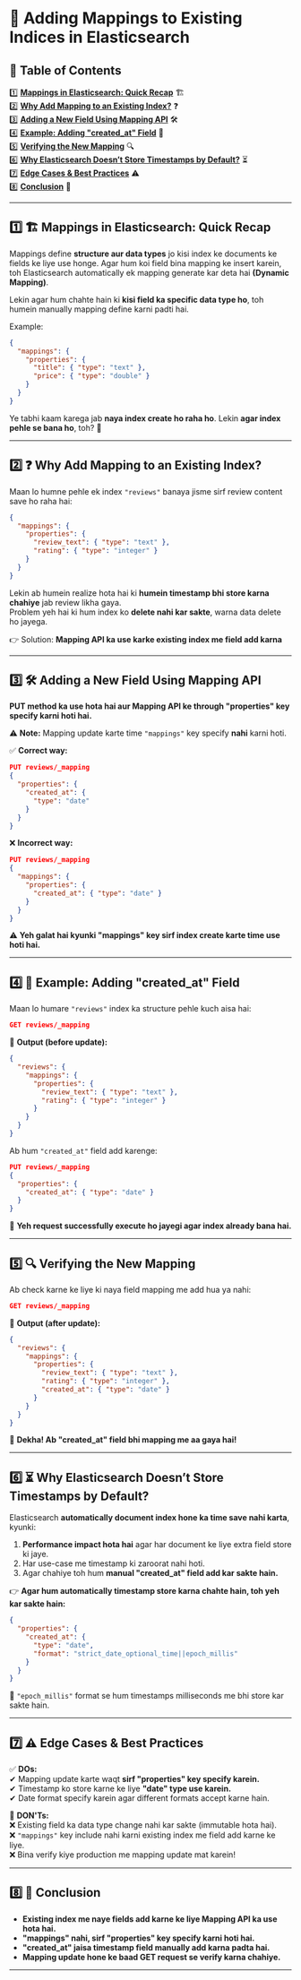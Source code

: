 # 📌 Adding Mappings to Existing Indices in Elasticsearch  

## 📖 **Table of Contents**  

1️⃣ **[Mappings in Elasticsearch: Quick Recap](#1)** 🏗️  
2️⃣ **[Why Add Mapping to an Existing Index?](#2)** ❓  
3️⃣ **[Adding a New Field Using Mapping API](#3)** 🛠️  
4️⃣ **[Example: Adding "created_at" Field](#4)** 📝  
5️⃣ **[Verifying the New Mapping](#5)** 🔍  
6️⃣ **[Why Elasticsearch Doesn’t Store Timestamps by Default?](#6)** ⏳  
7️⃣ **[Edge Cases & Best Practices](#7)** ⚠️  
8️⃣ **[Conclusion](#8)** 🎯  

---  

## 1️⃣ 🏗️ **Mappings in Elasticsearch: Quick Recap** <a id="1"></a>  
Mappings define **structure aur data types** jo kisi index ke documents ke fields ke liye use honge. Agar hum koi field bina mapping ke insert karein, toh Elasticsearch automatically ek mapping generate kar deta hai **(Dynamic Mapping)**.  

Lekin agar hum chahte hain ki **kisi field ka specific data type ho**, toh humein manually mapping define karni padti hai.  

Example:  
```json
{
  "mappings": {
    "properties": {
      "title": { "type": "text" },
      "price": { "type": "double" }
    }
  }
}
```

Ye tabhi kaam karega jab **naya index create ho raha ho**. Lekin **agar index pehle se bana ho**, toh? 🤔  

---  

## 2️⃣ ❓ **Why Add Mapping to an Existing Index?** <a id="2"></a>  
Maan lo humne pehle ek index `"reviews"` banaya jisme sirf review content save ho raha hai:  
```json
{
  "mappings": {
    "properties": {
      "review_text": { "type": "text" },
      "rating": { "type": "integer" }
    }
  }
}
```
Lekin ab humein realize hota hai ki **humein timestamp bhi store karna chahiye** jab review likha gaya.  
Problem yeh hai ki hum index ko **delete nahi kar sakte**, warna data delete ho jayega.  

👉 Solution: **Mapping API ka use karke existing index me field add karna**  

---

## 3️⃣ 🛠️ **Adding a New Field Using Mapping API** <a id="3"></a>  
**PUT method ka use hota hai aur Mapping API ke through "properties" key specify karni hoti hai.**  

⚠ **Note:** Mapping update karte time `"mappings"` key specify **nahi** karni hoti.  

✅ **Correct way:**  
```json
PUT reviews/_mapping
{
  "properties": {
    "created_at": {
      "type": "date"
    }
  }
}
```

❌ **Incorrect way:**  
```json
PUT reviews/_mapping
{
  "mappings": {  
    "properties": {
      "created_at": { "type": "date" }
    }
  }
}
```
⚠ **Yeh galat hai kyunki "mappings" key sirf index create karte time use hoti hai.**  

---

## 4️⃣ 📝 **Example: Adding "created_at" Field** <a id="4"></a>  
Maan lo humare `"reviews"` index ka structure pehle kuch aisa hai:  

```json
GET reviews/_mapping
```
🔽 **Output (before update):**  
```json
{
  "reviews": {
    "mappings": {
      "properties": {
        "review_text": { "type": "text" },
        "rating": { "type": "integer" }
      }
    }
  }
}
```

Ab hum `"created_at"` field add karenge:  

```json
PUT reviews/_mapping
{
  "properties": {
    "created_at": { "type": "date" }
  }
}
```
📌 **Yeh request successfully execute ho jayegi agar index already bana hai.**  

---

## 5️⃣ 🔍 **Verifying the New Mapping** <a id="5"></a>  
Ab check karne ke liye ki naya field mapping me add hua ya nahi:  
```json
GET reviews/_mapping
```
🔽 **Output (after update):**  
```json
{
  "reviews": {
    "mappings": {
      "properties": {
        "review_text": { "type": "text" },
        "rating": { "type": "integer" },
        "created_at": { "type": "date" }
      }
    }
  }
}
```
🎯 **Dekha! Ab "created_at" field bhi mapping me aa gaya hai!**  

---

## 6️⃣ ⏳ **Why Elasticsearch Doesn’t Store Timestamps by Default?** <a id="6"></a>  
Elasticsearch **automatically document index hone ka time save nahi karta**, kyunki:  
1. **Performance impact hota hai** agar har document ke liye extra field store ki jaye.  
2. Har use-case me timestamp ki zaroorat nahi hoti.  
3. Agar chahiye toh hum **manual "created_at" field add kar sakte hain.**  

👉 **Agar hum automatically timestamp store karna chahte hain, toh yeh kar sakte hain:**  
```json
{
  "properties": {
    "created_at": {
      "type": "date",
      "format": "strict_date_optional_time||epoch_millis"
    }
  }
}
```
📌 `"epoch_millis"` format se hum timestamps milliseconds me bhi store kar sakte hain.  

---

## 7️⃣ ⚠️ **Edge Cases & Best Practices** <a id="7"></a>  
✅ **DOs:**  
✔ Mapping update karte waqt **sirf "properties" key specify karein.**  
✔ Timestamp ko store karne ke liye **"date" type use karein.**  
✔ Date format specify karein agar different formats accept karne hain.  

🚫 **DON'Ts:**  
❌ Existing field ka data type change nahi kar sakte (immutable hota hai).  
❌ `"mappings"` key include nahi karni existing index me field add karne ke liye.  
❌ Bina verify kiye production me mapping update mat karein!  

---

## 8️⃣ 🎯 **Conclusion**  <a id="8"></a>
- **Existing index me naye fields add karne ke liye Mapping API ka use hota hai.**  
- **"mappings" nahi, sirf "properties" key specify karni hoti hai.**  
- **"created_at" jaisa timestamp field manually add karna padta hai.**  
- **Mapping update hone ke baad GET request se verify karna chahiye.**  

---


